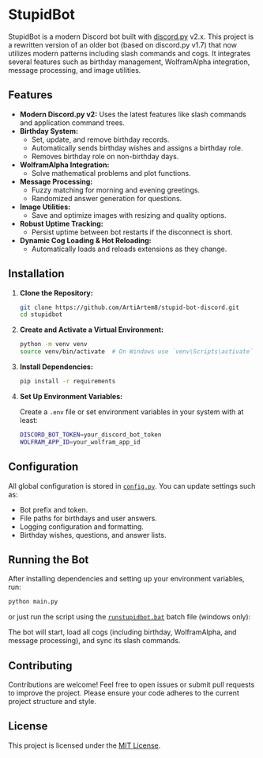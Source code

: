 # StupidBot

StupidBot is a modern Discord bot built with [discord.py](https://github.com/Rapptz/discord.py) v2.x. This project is a rewritten version of an older bot (based on discord.py v1.7) that now utilizes modern patterns including slash commands and cogs. It integrates several features such as birthday management, WolframAlpha integration, message processing, and image utilities.

## Features

- **Modern Discord.py v2:** Uses the latest features like slash commands and application command trees.
- **Birthday System:**  
  - Set, update, and remove birthday records.
  - Automatically sends birthday wishes and assigns a birthday role.
  - Removes birthday role on non-birthday days.
- **WolframAlpha Integration:**  
  - Solve mathematical problems and plot functions.
- **Message Processing:**  
  - Fuzzy matching for morning and evening greetings.
  - Randomized answer generation for questions.
- **Image Utilities:**  
  - Save and optimize images with resizing and quality options.
- **Robust Uptime Tracking:**  
  - Persist uptime between bot restarts if the disconnect is short.
- **Dynamic Cog Loading & Hot Reloading:**  
  - Automatically loads and reloads extensions as they change.

## Installation

1. **Clone the Repository:**

   ```bash
   git clone https://github.com/ArtiArtem8/stupid-bot-discord.git
   cd stupidbot
   ```

2. **Create and Activate a Virtual Environment:**

   ```bash
   python -m venv venv
   source venv/bin/activate  # On Windows use `venv\Scripts\activate`
   ```

3. **Install Dependencies:**

   ```bash
   pip install -r requirements
   ```

4. **Set Up Environment Variables:**

   Create a `.env` file or set environment variables in your system with at least:

   ```bash
   DISCORD_BOT_TOKEN=your_discord_bot_token
   WOLFRAM_APP_ID=your_wolfram_app_id
   ```

## Configuration

All global configuration is stored in [`config.py`](config.py). You can update settings such as:
- Bot prefix and token.
- File paths for birthdays and user answers.
- Logging configuration and formatting.
- Birthday wishes, questions, and answer lists.

## Running the Bot

After installing dependencies and setting up your environment variables, run:

```bash
python main.py
```
or just run the script using the [`runstupidbot.bat`](runstupidbot.bat) batch file (windows only):

The bot will start, load all cogs (including birthday, WolframAlpha, and message processing), and sync its slash commands.

## Contributing

Contributions are welcome! Feel free to open issues or submit pull requests to improve the project. Please ensure your code adheres to the current project structure and style.

## License

This project is licensed under the [MIT License](LICENSE).
